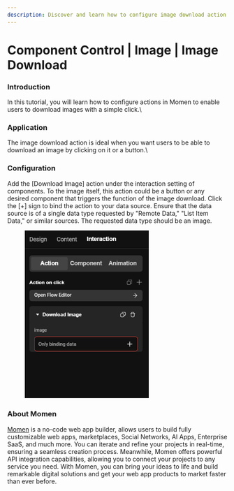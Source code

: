```yaml
---
description: Discover and learn how to configure image download action in Momen.​
---
```


# Component Control | Image | Image Download

### Introduction

In this tutorial, you will learn how to configure actions in Momen to enable users to download images with a simple click.\


### Application

The image download action is ideal when you want users to be able to download an image by clicking on it or a button.\


### Configuration

Add the \[Download Image] action under the interaction setting of components. To the image itself, this action could be a button or any desired component that triggers the function of the image download. Click the \[+] sign to bind the action to your data source. Ensure that the data source is of a single data type requested by "Remote Data," "List Item Data," or similar sources. The requested data type should be an image.

<figure><img src="../../.gitbook/assets/1 (53).png" alt="Configure the download action in a no-code tool" width="284"><figcaption></figcaption></figure>



### About Momen

[Momen](https://momen.app/?channel=blog-about) is a no-code web app builder, allows users to build fully customizable web apps, marketplaces, Social Networks, AI Apps, Enterprise SaaS, and much more. You can iterate and refine your projects in real-time, ensuring a seamless creation process. Meanwhile, Momen offers powerful API integration capabilities, allowing you to connect your projects to any service you need. With Momen, you can bring your ideas to life and build remarkable digital solutions and get your web app products to market faster than ever before.
